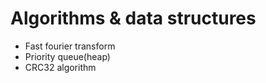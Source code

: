 Algorithms & data structures
===

- Fast fourier transform
- Priority queue(heap)
- CRC32 algorithm

